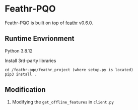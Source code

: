 # Feathr-PQO

Feathr-PQO is built on top of [feathr](https://github.com/linkedin/feathr) v0.6.0.

## Runtime Envrionment

Python 3.8.12

Install 3rd-party libraries

```
cd /feathr-pqo/feathr_project (where setup.py is located)
pip3 install .
```

## Modification 

1. Modifying the `get_offline_features` in `client.py`




